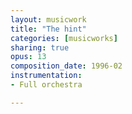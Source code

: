 ```yaml
---
layout: musicwork
title: "The hint"
categories: [musicworks]
sharing: true
opus: 13
composition_date: 1996-02
instrumentation:
- Full orchestra

---
```

